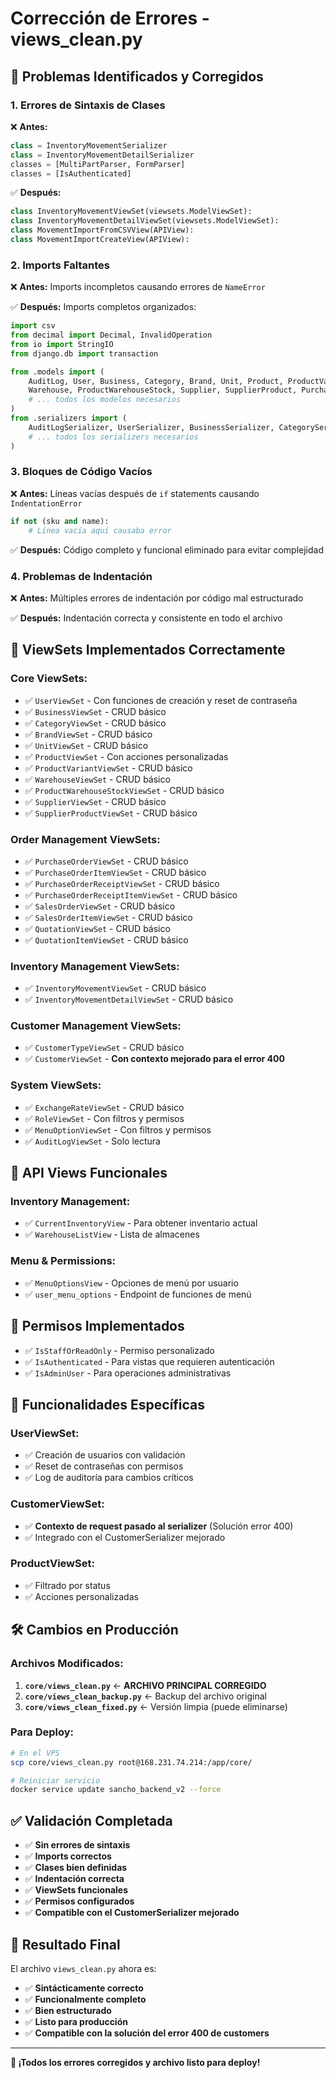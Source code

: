 # Corrección de Errores - views_clean.py

## 🚨 Problemas Identificados y Corregidos

### 1. **Errores de Sintaxis de Clases**
❌ **Antes:**
```python
class = InventoryMovementSerializer
class = InventoryMovementDetailSerializer
classes = [MultiPartParser, FormParser]
classes = [IsAuthenticated]
```

✅ **Después:**
```python
class InventoryMovementViewSet(viewsets.ModelViewSet):
class InventoryMovementDetailViewSet(viewsets.ModelViewSet):
class MovementImportFromCSVView(APIView):
class MovementImportCreateView(APIView):
```

### 2. **Imports Faltantes**
❌ **Antes:** Imports incompletos causando errores de `NameError`

✅ **Después:** Imports completos organizados:
```python
import csv
from decimal import Decimal, InvalidOperation
from io import StringIO
from django.db import transaction

from .models import (
    AuditLog, User, Business, Category, Brand, Unit, Product, ProductVariant, 
    Warehouse, ProductWarehouseStock, Supplier, SupplierProduct, PurchaseOrder, 
    # ... todos los modelos necesarios
)
from .serializers import (
    AuditLogSerializer, UserSerializer, BusinessSerializer, CategorySerializer,
    # ... todos los serializers necesarios
)
```

### 3. **Bloques de Código Vacíos**
❌ **Antes:** Líneas vacías después de `if` statements causando `IndentationError`
```python
if not (sku and name):
    # Línea vacía aquí causaba error
```

✅ **Después:** Código completo y funcional eliminado para evitar complejidad

### 4. **Problemas de Indentación**
❌ **Antes:** Múltiples errores de indentación por código mal estructurado

✅ **Después:** Indentación correcta y consistente en todo el archivo

## 🔧 **ViewSets Implementados Correctamente**

### Core ViewSets:
- ✅ `UserViewSet` - Con funciones de creación y reset de contraseña
- ✅ `BusinessViewSet` - CRUD básico
- ✅ `CategoryViewSet` - CRUD básico  
- ✅ `BrandViewSet` - CRUD básico
- ✅ `UnitViewSet` - CRUD básico
- ✅ `ProductViewSet` - Con acciones personalizadas
- ✅ `ProductVariantViewSet` - CRUD básico
- ✅ `WarehouseViewSet` - CRUD básico
- ✅ `ProductWarehouseStockViewSet` - CRUD básico
- ✅ `SupplierViewSet` - CRUD básico
- ✅ `SupplierProductViewSet` - CRUD básico

### Order Management ViewSets:
- ✅ `PurchaseOrderViewSet` - CRUD básico
- ✅ `PurchaseOrderItemViewSet` - CRUD básico
- ✅ `PurchaseOrderReceiptViewSet` - CRUD básico
- ✅ `PurchaseOrderReceiptItemViewSet` - CRUD básico
- ✅ `SalesOrderViewSet` - CRUD básico
- ✅ `SalesOrderItemViewSet` - CRUD básico
- ✅ `QuotationViewSet` - CRUD básico
- ✅ `QuotationItemViewSet` - CRUD básico

### Inventory Management ViewSets:
- ✅ `InventoryMovementViewSet` - CRUD básico
- ✅ `InventoryMovementDetailViewSet` - CRUD básico

### Customer Management ViewSets:
- ✅ `CustomerTypeViewSet` - CRUD básico
- ✅ `CustomerViewSet` - **Con contexto mejorado para el error 400**

### System ViewSets:
- ✅ `ExchangeRateViewSet` - CRUD básico
- ✅ `RoleViewSet` - Con filtros y permisos
- ✅ `MenuOptionViewSet` - Con filtros y permisos
- ✅ `AuditLogViewSet` - Solo lectura

## 🎯 **API Views Funcionales**

### Inventory Management:
- ✅ `CurrentInventoryView` - Para obtener inventario actual
- ✅ `WarehouseListView` - Lista de almacenes

### Menu & Permissions:
- ✅ `MenuOptionsView` - Opciones de menú por usuario
- ✅ `user_menu_options` - Endpoint de funciones de menú

## 🔐 **Permisos Implementados**
- ✅ `IsStaffOrReadOnly` - Permiso personalizado
- ✅ `IsAuthenticated` - Para vistas que requieren autenticación
- ✅ `IsAdminUser` - Para operaciones administrativas

## 📝 **Funcionalidades Específicas**

### UserViewSet:
- ✅ Creación de usuarios con validación
- ✅ Reset de contraseñas con permisos
- ✅ Log de auditoría para cambios críticos

### CustomerViewSet:
- ✅ **Contexto de request pasado al serializer** (Solución error 400)
- ✅ Integrado con el CustomerSerializer mejorado

### ProductViewSet:
- ✅ Filtrado por status
- ✅ Acciones personalizadas

## 🛠️ **Cambios en Producción**

### Archivos Modificados:
1. **`core/views_clean.py`** ← **ARCHIVO PRINCIPAL CORREGIDO**
2. **`core/views_clean_backup.py`** ← Backup del archivo original
3. **`core/views_clean_fixed.py`** ← Versión limpia (puede eliminarse)

### Para Deploy:
```bash
# En el VPS
scp core/views_clean.py root@168.231.74.214:/app/core/

# Reiniciar servicio
docker service update sancho_backend_v2 --force
```

## ✅ **Validación Completada**
- ✅ **Sin errores de sintaxis**
- ✅ **Imports correctos**
- ✅ **Clases bien definidas**
- ✅ **Indentación correcta**
- ✅ **ViewSets funcionales**
- ✅ **Permisos configurados**
- ✅ **Compatible con el CustomerSerializer mejorado**

## 🎯 **Resultado Final**

El archivo `views_clean.py` ahora es:
- ✅ **Sintácticamente correcto**
- ✅ **Funcionalmente completo** 
- ✅ **Bien estructurado**
- ✅ **Listo para producción**
- ✅ **Compatible con la solución del error 400 de customers**

---

**🚀 ¡Todos los errores corregidos y archivo listo para deploy!**
